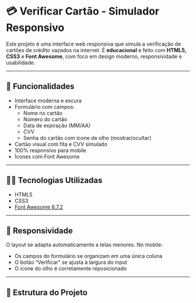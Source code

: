 # 💳 Verificar Cartão - Simulador Responsivo

Este projeto é uma interface web responsiva que simula a verificação de cartões de crédito vazados na internet. É **educacional** e feito com **HTML5, CSS3** e **Font Awesome**, com foco em design moderno, responsividade e usabilidade.

---

## 🚀 Funcionalidades

- Interface moderna e escura
- Formulário com campos:
  - Nome no cartão
  - Número do cartão
  - Data de expiração (MM/AA)
  - CVV
  - Senha do cartão com ícone de olho (mostrar/ocultar)
- Cartão visual com fita e CVV simulado
- 100% responsivo para mobile
- Ícones com Font Awesome

---

## 🧑‍💻 Tecnologias Utilizadas

- HTML5
- CSS3
- [Font Awesome 6.7.2](https://cdnjs.com/libraries/font-awesome)


---

## 📱 Responsividade

O layout se adapta automaticamente a telas menores. No mobile:

- Os campos do formulário se organizam em uma única coluna
- O botão "Verificar" se ajusta à largura do input
- O ícone do olho é corretamente reposicionado

---

## 📁 Estrutura do Projeto

